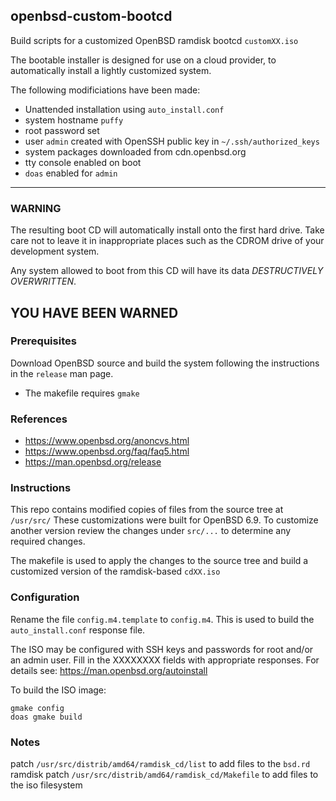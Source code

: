 openbsd-custom-bootcd
---------------------

Build scripts for a customized OpenBSD ramdisk bootcd `customXX.iso`

The bootable installer is designed for use on a cloud provider, to
automatically install a lightly customized system.

The following modificiations have been made:

- Unattended installation using `auto_install.conf`
- system hostname `puffy`
- root password set
- user `admin` created with OpenSSH public key in `~/.ssh/authorized_keys`
- system packages downloaded from cdn.openbsd.org
- tty console enabled on boot
- `doas` enabled for `admin` 

---
### WARNING
The resulting boot CD will automatically install onto the first
hard drive.  Take care not to leave it in inappropriate places such
as the CDROM drive of your development system.

Any system allowed to boot from this CD will have its data *DESTRUCTIVELY OVERWRITTEN*.

YOU HAVE BEEN WARNED
---

### Prerequisites
Download OpenBSD source and build the system following the instructions
in the `release` man page.

- The makefile requires `gmake`

### References
 - https://www.openbsd.org/anoncvs.html
 - https://www.openbsd.org/faq/faq5.html
 - https://man.openbsd.org/release

### Instructions

This repo contains modified copies of files from the source tree at `/usr/src/`
These customizations were built for OpenBSD 6.9.  To customize another version
review the changes under `src/...` to determine any required changes.

The makefile is used to apply the changes to the source tree and build a
customized version of the ramdisk-based `cdXX.iso`

### Configuration 
Rename the file `config.m4.template` to `config.m4`.  This is used to build the
`auto_install.conf` response file.

The ISO may be configured with SSH keys and passwords for root and/or an admin user.
Fill in the XXXXXXXX fields with appropriate responses.
For details see: https://man.openbsd.org/autoinstall

To build the ISO image:
```
gmake config
doas gmake build
```

### Notes
patch `/usr/src/distrib/amd64/ramdisk_cd/list` to add files to the `bsd.rd` ramdisk
patch `/usr/src/distrib/amd64/ramdisk_cd/Makefile` to add files to the iso filesystem
